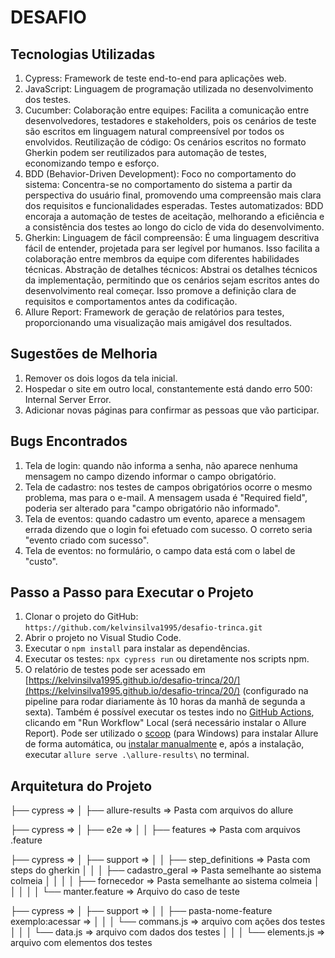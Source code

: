 # DESAFIO

## Tecnologias Utilizadas
1. Cypress: Framework de teste end-to-end para aplicações web.
2. JavaScript: Linguagem de programação utilizada no desenvolvimento dos testes.
3. Cucumber:
Colaboração entre equipes: Facilita a comunicação entre desenvolvedores, testadores e stakeholders, pois os cenários de teste são escritos em linguagem natural compreensível por todos os envolvidos.
Reutilização de código: Os cenários escritos no formato Gherkin podem ser reutilizados para automação de testes, economizando tempo e esforço.
4. BDD (Behavior-Driven Development):
Foco no comportamento do sistema: Concentra-se no comportamento do sistema a partir da perspectiva do usuário final, promovendo uma compreensão mais clara dos requisitos e funcionalidades esperadas.
Testes automatizados: BDD encoraja a automação de testes de aceitação, melhorando a eficiência e a consistência dos testes ao longo do ciclo de vida do desenvolvimento.
5. Gherkin:
Linguagem de fácil compreensão: É uma linguagem descritiva fácil de entender, projetada para ser legível por humanos. Isso facilita a colaboração entre membros da equipe com diferentes habilidades técnicas.
Abstração de detalhes técnicos: Abstrai os detalhes técnicos da implementação, permitindo que os cenários sejam escritos antes do desenvolvimento real começar. Isso promove a definição clara de requisitos e comportamentos antes da codificação.
6. Allure Report: Framework de geração de relatórios para testes, proporcionando uma visualização mais amigável dos resultados.

## Sugestões de Melhoria
1. Remover os dois logos da tela inicial.
2. Hospedar o site em outro local, constantemente está dando erro 500: Internal Server Error.
3. Adicionar novas páginas para confirmar as pessoas que vão participar.

## Bugs Encontrados
1. Tela de login: quando não informa a senha, não aparece nenhuma mensagem no campo dizendo informar o campo obrigatório.
2. Tela de cadastro: nos testes de campos obrigatórios ocorre o mesmo problema, mas para o e-mail. A mensagem usada é "Required field", poderia ser alterado para "campo obrigatório não informado".
3. Tela de eventos: quando cadastro um evento, aparece a mensagem errada dizendo que o login foi efetuado com sucesso. O correto seria "evento criado com sucesso".
4. Tela de eventos: no formulário, o campo data está com o label de "custo".

## Passo a Passo para Executar o Projeto
1. Clonar o projeto do GitHub: `https://github.com/kelvinsilva1995/desafio-trinca.git`
2. Abrir o projeto no Visual Studio Code.
3. Executar o `npm install` para instalar as dependências.
4. Executar os testes: `npx cypress run` ou diretamente nos scripts npm.
5. O relatório de testes pode ser acessado em [https://kelvinsilva1995.github.io/desafio-trinca/20/](https://kelvinsilva1995.github.io/desafio-trinca/20/) (configurado na pipeline para rodar diariamente às 10 horas da manhã de segunda a sexta). Também é possível executar os testes indo no [GitHub Actions](https://github.com/kelvinsilva1995/desafio-trinca/actions/workflows/pipeline-v12.yml), clicando em "Run Workflow" Local (será necessário instalar o Allure Report). Pode ser utilizado o [scoop](https://scoop.sh/) (para Windows) para instalar Allure de forma automática, ou [instalar manualmente](https://docs.qameta.io/allure/) e, após a instalação, executar `allure serve .\allure-results\` no terminal.

## Arquitetura do Projeto

├── cypress  => 
│   ├──  allure-results  => Pasta com arquivos do allure 

├── cypress  => 
│   ├──  e2e   => 
│   │   ├── features => Pasta com arquivos .feature

├── cypress  => 
│   ├──  support   => 
│   │   ├── step_definitions => Pasta com steps do gherkin
│   │   │   ├── cadastro_geral => Pasta semelhante ao sistema colmeia
│   │   │   │   ├── fornecedor  => Pasta semelhante ao sistema colmeia
│   │   │   │   │   └── manter.feature => Arquivo do caso de teste

├── cypress  => 
│   ├──  support   => 
│   │   ├── pasta-nome-feature exemplo:acessar => 
│   │   │      └── commans.js => arquivo com ações dos testes
│   │   │      └── data.js => arquivo com dados dos testes
│   │   │      └── elements.js => arquivo com elementos dos testes

